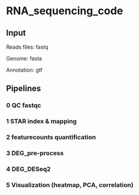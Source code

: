 # RNA_sequencing_code
## Input

Reads files: fastq

Genome: fasta

Annotation: gtf

## Pipelines

### 0 QC fastqc

### 1 STAR index & mapping

### 2 featurecounts quantification

### 3 DEG_pre-process

### 4 DEG_DESeq2

### 5 Visualization (heatmap, PCA, correlation)
